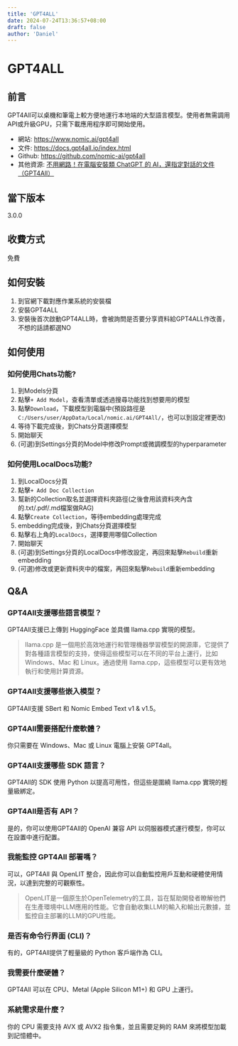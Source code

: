 ```yaml
---
title: 'GPT4ALL'
date: 2024-07-24T13:36:57+08:00
draft: false
author: 'Daniel'
---
```


# GPT4ALL

## 前言

GPT4All可以桌機和筆電上較方便地運行本地端的大型語言模型。使用者無需調用API或升級GPU，只需下載應用程序即可開始使用。

- 網站: https://www.nomic.ai/gpt4all
- 文件: https://docs.gpt4all.io/index.html
- Github: https://github.com/nomic-ai/gpt4all
- 其他資源: [不用網路！在電腦安裝類 ChatGPT 的 AI，還指定對話的文件（GPT4All）](https://medium.com/dean-lin/%E5%9C%A8%E9%9B%BB%E8%85%A6%E5%AE%89%E8%A3%9D%E9%A1%9E-chatgpt-%E7%9A%84-ai-%E9%82%84%E5%8F%AF%E4%BB%A5%E4%B8%8A%E5%82%B3%E6%96%87%E4%BB%B6%E5%B0%8D%E8%A9%B1-gpt4all-80d32c84b37a)

## 當下版本

3.0.0

## 收費方式

免費

## 如何安裝

1. 到官網下載對應作業系統的安裝檔
2. 安裝GPT4ALL
3. 安裝後首次啟動GPT4ALL時，會被詢問是否要分享資料給GPT4ALL作改善，不想的話請都選NO

## 如何使用

### 如何使用Chats功能?

1. 到Models分頁
2. 點擊`+ Add Model`，查看清單或透過搜尋功能找到想要用的模型
3. 點擊`Download`，下載模型到電腦中(預設路徑是`C:/Users/user/AppData/Local/nomic.ai/GPT4All/`，也可以到設定裡更改)
4. 等待下載完成後，到Chats分頁選擇模型
5. 開始聊天
6. (可選)到Settings分頁的Model中修改Prompt或微調模型的hyperparameter

### 如何使用LocalDocs功能?

1. 到LocalDocs分頁
2. 點擊`+ Add Doc Collection`
3. 幫新的Collection取名並選擇資料夾路徑(之後會用該資料夾內含的.txt/.pdf/.md檔案做RAG)
4. 點擊`Create Collection`，等待embedding處理完成
5. embedding完成後，到Chats分頁選擇模型
6. 點擊右上角的`LocalDocs`，選擇要用哪個Collection
7. 開始聊天
8. (可選)到Settings分頁的LocalDocs中修改設定，再回來點擊`Rebuild`重新embedding
9. (可選)修改或更新資料夾中的檔案，再回來點擊`Rebuild`重新embedding

## Q&A

### GPT4All支援哪些語言模型？

GPT4All支援已上傳到 HuggingFace 並具備 llama.cpp 實現的模型。

> llama.cpp 是一個用於高效地運行和管理機器學習模型的開源庫，它提供了對各種語言模型的支持，使得這些模型可以在不同的平台上運行，比如 Windows、Mac 和 Linux。通過使用 llama.cpp，這些模型可以更有效地執行和使用計算資源。

### GPT4All支援哪些嵌入模型？

GPT4All支援 SBert 和 Nomic Embed Text v1 & v1.5。

### GPT4All需要搭配什麼軟體？

你只需要在 Windows、Mac 或 Linux 電腦上安裝 GPT4all。

### GPT4All支援哪些 SDK 語言？

GPT4All的 SDK 使用 Python 以提高可用性，但這些是圍繞 llama.cpp 實現的輕量級綁定。

### GPT4All是否有 API？

是的，你可以使用GPT4All的 OpenAI 兼容 API 以伺服器模式運行模型，你可以在設置中進行配置。

### 我能監控 GPT4All 部署嗎？

可以，GPT4All 與 OpenLIT 整合，因此你可以自動監控用戶互動和硬體使用情況，以達到完整的可觀察性。

> OpenLIT是一個原生於OpenTelemetry的工具，旨在幫助開發者瞭解他們在生產環境中LLM應用的性能。它會自動收集LLM的輸入和輸出元數據，並監控自主部署的LLM的GPU性能。

### 是否有命令行界面 (CLI)？

有的，GPT4All提供了輕量級的 Python 客戶端作為 CLI。

### 我需要什麼硬體？

GPT4All 可以在 CPU、Metal (Apple Silicon M1+) 和 GPU 上運行。

### 系統需求是什麼？

你的 CPU 需要支持 AVX 或 AVX2 指令集，並且需要足夠的 RAM 來將模型加載到記憶體中。
